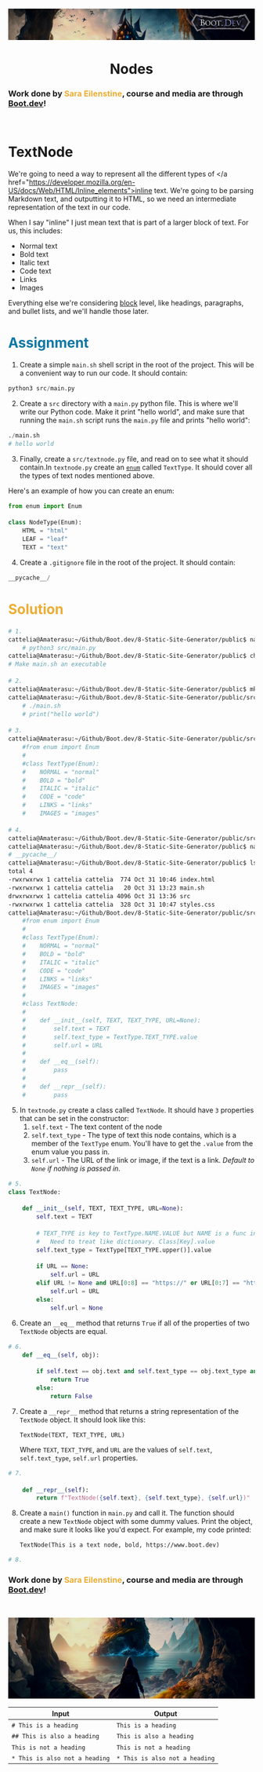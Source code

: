 ![alt text](img/image-3.png)

# <div align="center">Nodes</div>

### Work done by <span style="color:#ECAD35">Sara Eilenstine</span>, course and media are through <a href="https://www.boot.dev/">Boot.dev</a>!

<br>

# TextNode

We're going to need a way to represent all the different types of </a href="https://developer.mozilla.org/en-US/docs/Web/HTML/Inline_elements">inline</a> text. We're going to be parsing Markdown text, and outputting it to HTML, so we need an intermediate representation of the text in our code.

When I say "inline" I just mean text that is part of a larger block of text. For us, this includes:

- Normal text
- Bold text
- Italic text
- Code text
- Links
- Images

Everything else we're considering <a href="https://developer.mozilla.org/en-US/docs/Web/HTML/Block-level_elements">block</a> level, like headings, paragraphs, and bullet lists, and we'll handle those later.

# <span style="color:#0F77A5"><strong>Assignment</strong></span>
1. Create a simple `main.sh` shell script in the root of the project. This will be a convenient way to run our code. It should contain:

```python
python3 src/main.py
```

2. Create a `src` directory with a `main.py` python file. This is where we'll write our Python code. Make it print "hello world", and make sure that running the `main.sh` script runs the `main.py` file and prints "hello world":

```python
./main.sh
# hello world
```
3. Finally, create a `src/textnode.py` file, and read on to see what it should contain.In `textnode.py` create an <a href="https://docs.python.org/3/library/enum.html">`enum`</a> called `TextType`. It should cover all the types of text nodes mentioned above.

Here's an example of how you can create an enum:
```python
from enum import Enum

class NodeType(Enum):
    HTML = "html"
    LEAF = "leaf"
    TEXT = "text"
```

4. Create a `.gitignore` file in the root of the project. It should contain:
```python
__pycache__/
```

# <span style="color:#ECAD35">Solution</span>
```bash
# 1.
cattelia@Amaterasu:~/Github/Boot.dev/8-Static-Site-Generator/public$ nano main.sh
    # python3 src/main.py
cattelia@Amaterasu:~/Github/Boot.dev/8-Static-Site-Generator/public$ chmod +x main.sh
# Make main.sh an executable

# 2.
cattelia@Amaterasu:~/Github/Boot.dev/8-Static-Site-Generator/public$ mkdir src && cd "$_"
cattelia@Amaterasu:~/Github/Boot.dev/8-Static-Site-Generator/public/src$ nano main.py
    # ./main.sh
    # print("hello world")

# 3.
cattelia@Amaterasu:~/Github/Boot.dev/8-Static-Site-Generator/public/src$ nano textnode.py
    #from enum import Enum
    #
    #class TextType(Enum):
    #    NORMAL = "normal"
    #    BOLD = "bold"
    #    ITALIC = "italic"
    #    CODE = "code"
    #    LINKS = "links"
    #    IMAGES = "images"

# 4.
cattelia@Amaterasu:~/Github/Boot.dev/8-Static-Site-Generator/public/src$ cd ..
cattelia@Amaterasu:~/Github/Boot.dev/8-Static-Site-Generator/public$ nano .gitignore
# __pycache__/
cattelia@Amaterasu:~/Github/Boot.dev/8-Static-Site-Generator/public$ ls -l
total 4
-rwxrwxrwx 1 cattelia cattelia  774 Oct 31 10:46 index.html
-rwxrwxrwx 1 cattelia cattelia   20 Oct 31 13:23 main.sh
drwxrwxrwx 1 cattelia cattelia 4096 Oct 31 13:36 src
-rwxrwxrwx 1 cattelia cattelia  328 Oct 31 10:47 styles.css
cattelia@Amaterasu:~/Github/Boot.dev/8-Static-Site-Generator/public/src$ nano textnode.py
    #from enum import Enum
    #
    #class TextType(Enum):
    #    NORMAL = "normal"
    #    BOLD = "bold"
    #    ITALIC = "italic"
    #    CODE = "code"
    #    LINKS = "links"
    #    IMAGES = "images"
    #
    #class TextNode:
    #
    #    def __init__(self, TEXT, TEXT_TYPE, URL=None):
    #        self.text = TEXT
    #        self.text_type = TextType.TEXT_TYPE.value
    #        self.url = URL
    #
    #    def __eq__(self):
    #        pass
    #
    #    def __repr__(self):
    #        pass
```
5. In `textnode.py` create a class called `TextNode`. It should have `3` properties that can be set in the constructor:
    1. `self.text` - The text content of the node
    2. `self.text_type` - The type of text this node contains, which is a member of the `TextType` enum. You'll have to get the `.value` from the enum value you pass in.
    3. `self.url` - The URL of the link or image, if the text is a link. _Default to `None` if nothing is passed in._

```python
# 5.
class TextNode:

    def __init__(self, TEXT, TEXT_TYPE, URL=None):
        self.text = TEXT

        # TEXT_TYPE is key to TextType.NAME.VALUE but NAME is a func in TextType class
        #   Need to treat like dictionary. Class[Key].value
        self.text_type = TextType[TEXT_TYPE.upper()].value

        if URL == None:
            self.url = URL
        elif URL != None and URL[0:8] == "https://" or URL[0:7] == "http://":
            self.url = URL
        else:
            self.url = None
```

6. Create an `__eq__` method that returns `True` if all of the properties of two `TextNode` objects are equal.
```python
# 6.
    def __eq__(self, obj):
        
        if self.text == obj.text and self.text_type == obj.text_type and self.url == obj.url:
            return True
        else:
            return False
```

7. Create a `__repr__` method that returns a string representation of the `TextNode` object. It should look like this: 

    ```text
    TextNode(TEXT, TEXT_TYPE, URL)
    ```
    Where `TEXT`, `TEXT_TYPE`, and `URL` are the values of `self.text`, `self.text_type`, `self.url` properties.

```python
# 7.

    def __repr__(self):
        return f"TextNode({self.text}, {self.text_type}, {self.url})"
```

8. Create a `main()` function in `main.py` and call it. The function should create a new `TextNode` object with some dummy values. Print the object, and make sure it looks like you'd expect. For example, my code printed:

    ```text
    TextNode(This is a text node, bold, https://www.boot.dev)
    ```

```python
# 8.


```


### Work done by <span style="color:#ECAD35">Sara Eilenstine</span>, course and media are through <a href="https://www.boot.dev/">Boot.dev</a>!

<br>

![alt text](img/image-4.png)



| Input                          | Output                         |
| ------------------------------ | ------------------------------ |
| `# This is a heading`          | `This is a heading`            |
| `## This is also a heading`    | `This is also a heading`       |
| `This is not a heading`        | `This is not a heading`        |
| `* This is also not a heading` | `* This is also not a heading` |
